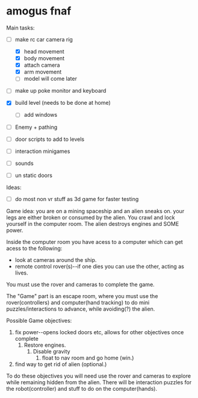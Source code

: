 # amogus fnaf


Main tasks:
- [ ] make rc car camera rig
	- [x] head movement
	- [x] body movement
	- [x] attach camera
	- [x] arm movement
	- [ ] model will come later
- [ ] make up poke monitor and keyboard
- [x] build level (needs to be done at home)
	- [ ] add windows
- [ ] Enemy + pathing
- [ ] door scripts to add to levels
- [ ] interaction minigames
- [ ] sounds
- [ ] un static doors




Ideas:
- [ ] do most non vr stuff as 3d game for faster testing


Game idea:
you are on a mining spaceship and an alien sneaks on. your legs are either broken or consumed by the alien.
You crawl and lock yourself in the computer room. The alien destroys engines and SOME power.

Inside the computer room you have acess to a computer which can get acess to the following:
- look at cameras around the ship.
- remote control rover(s)--if one dies you can use the other, acting as lives.

You must use the rover and cameras to complete the game.

The "Game" part is an escape room, where you must use the rover(controllers) and computer(hand tracking) to do mini puzzles/interactions to advance, while avoiding(?) the alien.

Possible Game objectives:
1. fix power--opens locked doors etc, allows for other objectives once complete
	1. Restore engines. 
		1. Disable gravity 
			1. float to nav room and go home (win.)	
2. find way to get rid of alien (optional.)


To do these objectives you will need use the rover and cameras to explore while remaining hidden from the alien.
There will be interaction puzzles for the robot(controller) and stuff to do on the computer(hands).